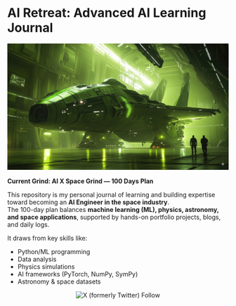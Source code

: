 # AI Retreat: Advanced AI Learning Journal

<div align="center">
  <img src="https://github.com/Laoode/AI-X-Space-Grind/blob/main/Assets/spacecraft.jpeg" alt="Banner">
</div>

**Current Grind: AI X Space Grind — 100 Days Plan**

This repository is my personal journal of learning and building expertise toward becoming an **AI Engineer in the space industry**.  
The 100-day plan balances **machine learning (ML), physics, astronomy, and space applications**, supported by hands-on portfolio projects, blogs, and daily logs.

It draws from key skills like:
- Python/ML programming  
- Data analysis  
- Physics simulations  
- AI frameworks (PyTorch, NumPy, SymPy)  
- Astronomy & space datasets  

<div align="center">
  <img alt="X (formerly Twitter) Follow" src="https://img.shields.io/twitter/follow/Ryuuki_X" width=250>
</div>
